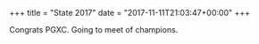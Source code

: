 +++
title = "State 2017"
date = "2017-11-11T21:03:47+00:00"
+++

Congrats PGXC. Going to meet of champions.
			